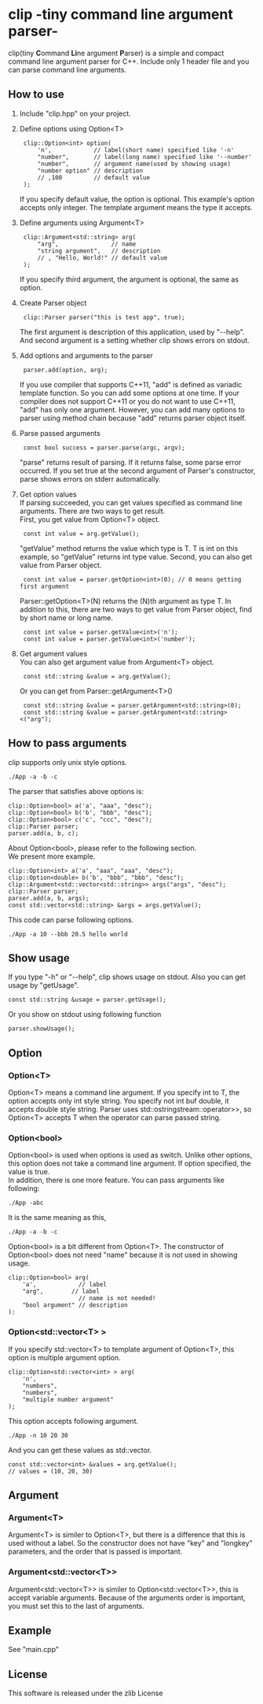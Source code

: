 # clip -tiny command line argument parser-

 clip(tiny **C**ommand **Li**ne argument **P**arser) is a simple and compact command line argument parser for C++. Include only 1 header file and you can parse command line arguments. 
 
## How to use
1. Include "clip.hpp" on your project.
2. Define options using Option\<T\>

		clip::Option<int> option(
			'n',			// label(short name) specified like '-n'
			"number",		// label(long name) specified like '--number'
			"number",		// argument name(used by showing usage)
			"number option" // description
			// ,100			// default value
		);
	 If you specify default value, the option is optional. This example's option accepts only integer. The template argument means the type it accepts.
3. Define arguments using Argument\<T\>

		clip::Argument<std::string> arg(
			"arg",				 // name
			"string argument",   // description
			// , "Hello, World!" // default value 
		);
	If you specify third argument, the argument is optional, the same as option.

4. Create Parser object

		clip::Parser parser("this is test app", true);
	  The first argument is description of this application, used by "--help". And second argument is a setting whether clip shows errors on stdout.
5. Add options and arguments to the parser

		parser.add(option, arg);

	 If you use compiler that supports C++11, "add" is defined as variadic template function. So you can add some options at one time. If your compiler does not support C++11 or you do not want to use C++11, "add" has only one argument. However, you can add many options to parser using method chain because "add" returns parser object itself. 
6. Parse passed arguments

		const bool success = parser.parse(argc, argv);
	"parse" returns result of parsing. If it returns false, some parse error occurred. If you set true at the second argument of Parser's constructor, parse shows errors on stderr automatically.

7. Get option values  
	 If parsing succeeded, you can get values specified as command line arguments. There are two ways to get result.  
	 First, you get value from Option\<T\> object. 

		const int value = arg.getValue();

	"getValue" method returns the value which type is T. T is int on this example, so "getValue" returns int type value. 
	 Second, you can also get value from Parser object.

		const int value = parser.getOption<int>(0); // 0 means getting first argument

	 Parser::getOption\<T\>(N) returns the (N)th argument as type T. In addition to this, there are two ways to get value from Parser object, find by short name or long name.

		const int value = parser.getValue<int>('n');
		const int value = parser.getValue<int>('number');
8. Get argument values  
	You can also get argument value from Argument\<T\> object.

		const std::string &value = arg.getValue();

	Or you can get from Parser::getArgument\<T\>()

		const std::string &value = parser.getArgument<std::string>(0);
		const std::string &value = parser.getArgument<std::string><("arg");

## How to pass arguments
 clip supports only unix style options.

	./App -a -b -c

 The parser that satisfies above options is:

	clip::Option<bool> a('a', "aaa", "desc");
	clip::Option<bool> b('b', "bbb", "desc");
	clip::Option<bool> c('c', "ccc", "desc");
	clip::Parser parser;
	parser.add(a, b, c);

 About Option\<bool\>, please refer to the following section.  
We present more example.

	clip::Option<int> a('a', "aaa", "aaa", "desc");
	clip::Option<double> b('b', "bbb", "bbb", "desc");
	clip::Argument<std::vector<std::string>> args("args", "desc");
	clip::Parser parser;
	parser.add(a, b, args);
	const std::vector<std::string> &args = args.getValue();

 This code can parse following options.

	./App -a 10 --bbb 20.5 hello world


## Show usage
 If you type "-h" or "--help", clip shows usage on stdout. Also you can get usage by "getUsage".

	const std::string &usage = parser.getUsage();

 Or you show on stdout using following function

	parser.showUsage();

## Option
### Option\<T\>
 Option\<T\> means a command line argument. If you specify int to T, the option accepts only int style string. You specify not int buf double, it accepts double style string. Parser uses std::ostringstream::operator\>\>, so Option\<T\> accepts T when the operator can parse passed string.

### Option\<bool\>
 Option\<bool\> is used when options is used as switch. Unlike other options, this option does not take a command line argument. If option specified, the value is true.  
 In addition, there is one more feature. You can pass arguments like following:

	./App -abc

 It is the same meaning as this,

	./App -a -b -c

 Option\<bool\> is a bit different from Option\<T\>. The constructor of Option\<bool\> does not need "name" because it is not used in showing usage.

	clip::Option<bool> arg(
		'a',			// label
		"arg",		  // label
						// name is not needed!
		"bool argument" // description
	):	

### Option\<std::vector\<T\> \>
 If you specify std::vector\<T\> to template argument of Option\<T\>, this option is multiple argument option.

	clip::Option<std::vector<int> > arg(
		'n',
		"numbers",
		"numbers",
		"multiple number argument"
	);

 This option accepts following argument.

	./App -n 10 20 30

 And you can get these values as std::vector.

	const std::vector<int> &values = arg.getValue();
	// values = (10, 20, 30)

## Argument
### Argument\<T\>
 Argument\<T\> is similer to Option\<T\>, but there is a difference that this is used without a label. So the constructor does not have "key" and "longkey" parameters, and the order that is passed is important.
### Argument\<std::vector\<T\>\>
 Argument\<std::vector\<T\>\> is similer to Option\<std::vector\<T\>\>, this is accept variable arguments. Because of the arguments order is important, you must set this to the last of arguments.

## Example
 See "main.cpp" 

## License
This software is released under the zlib License
 